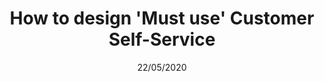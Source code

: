 ---
title: How to design 'Must use' Customer Self-Service
publication: The Quick Sweep
time: Dec 2019
date: 22/05/2020
image: how-to-design-self-service
excerpt: One of the major value propositions of Sweepr’s intelligent self-service platform is its delivery of self-service support customized for users.
url: https://sweepr.com/blog/20191220-must-use-customer-self-service
---